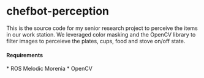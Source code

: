 # chefbot-perception
This is the source code for my senior research project to perceive the items in our work station. We leveraged color masking and the OpenCV library to filter images to perceieve the plates, cups, food and stove on/off state.
<br />
<h4> Requirements </h4>
* ROS Melodic Morenia
* OpenCV

